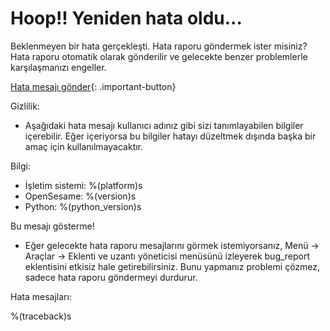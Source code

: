 # Hoop!! Yeniden hata oldu...

Beklenmeyen bir hata gerçekleşti. Hata raporu göndermek ister misiniz? Hata raporu otomatik olarak gönderilir ve gelecekte benzer problemlerle karşılaşmanızı engeller.

[Hata mesajı gönder](opensesame://event.bug_report_send){: .important-button}

Gizlilik:

- Aşağıdaki hata mesajı kullanıcı adınız gibi sizi tanımlayabilen bilgiler içerebilir. Eğer içeriyorsa bu bilgiler hatayı düzeltmek dışında başka bir amaç için kullanılmayacaktır.

Bilgi:

- İşletim sistemi: %(platform)s
- OpenSesame: %(version)s
- Python: %(python_version)s

Bu mesajı gösterme!

- Eğer gelecekte hata raporu mesajlarını görmek istemiyorsanız, Menü → Araçlar → Eklenti ve uzantı yöneticisi menüsünü izleyerek bug_report eklentisini etkisiz hale getirebilirsiniz. Bunu yapmanız problemi çözmez, sadece hata raporu göndermeyi durdurur.

Hata mesajları:

%(traceback)s
